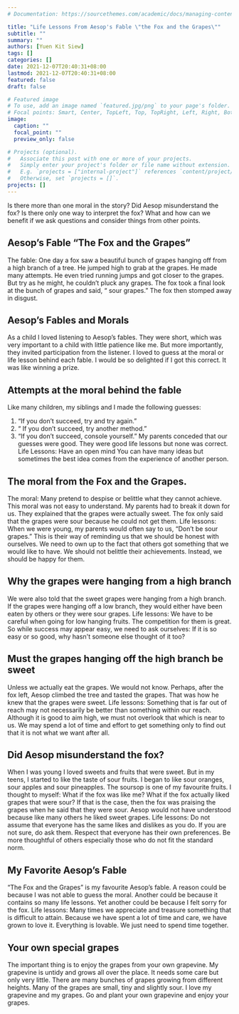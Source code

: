 ```yaml
---
# Documentation: https://sourcethemes.com/academic/docs/managing-content/

title: "Life Lessons From Aesop's Fable \"the Fox and the Grapes\""
subtitle: ""
summary: ""
authors: [Yuen Kit Siew]
tags: []
categories: []
date: 2021-12-07T20:40:31+08:00
lastmod: 2021-12-07T20:40:31+08:00
featured: false
draft: false

# Featured image
# To use, add an image named `featured.jpg/png` to your page's folder.
# Focal points: Smart, Center, TopLeft, Top, TopRight, Left, Right, BottomLeft, Bottom, BottomRight.
image:
  caption: ""
  focal_point: ""
  preview_only: false

# Projects (optional).
#   Associate this post with one or more of your projects.
#   Simply enter your project's folder or file name without extension.
#   E.g. `projects = ["internal-project"]` references `content/project/deep-learning/index.md`.
#   Otherwise, set `projects = []`.
projects: []
---
```

Is there more than one moral in the story? Did Aesop misunderstand the fox? Is there only one way to interpret the fox? What and how can we benefit if we ask questions and consider things from other points.

## Aesop’s Fable “The Fox and the Grapes”
The fable: One day a fox saw a beautiful bunch of grapes hanging off from a high branch of a tree. He jumped high to grab at the grapes. He made many attempts. He even tried running jumps and got closer to the grapes. But try as he might, he couldn’t pluck any grapes. The fox took a final look at the bunch of grapes and said, “ sour grapes.” The fox then stomped away in disgust.

## Aesop’s Fables and Morals
As a child I loved listening to  Aesop’s fables. They were short, which was very important to a child with little patience like me. But more importantly, they invited participation from the listener. I loved to guess at the moral or life lesson behind each fable. I would be so delighted if I got this correct. It was like winning a prize.

## Attempts at the moral behind the fable
Like many children, my siblings and I made the following guesses:
1. “If you don’t succeed, try and try again.”
2. “ If you don’t succeed, try another method.”
3. “If you don’t succeed, console yourself.”
My parents conceded that our guesses were good. They were good life lessons but none was correct. 
Life Lessons: Have an open mind You can have many ideas but sometimes the best idea comes from the experience of another person.

## The moral from the Fox and the Grapes.
The moral: Many pretend to despise or belittle what they cannot achieve.
This moral was not easy to understand. My parents had to break it down for us. They explained that the grapes were actually sweet. The fox only said that the grapes were sour because he could not get them.
Life lessons: When we were young, my parents would often say to us, “Don’t be sour grapes.” This is their way of reminding us that we should be honest with ourselves. We need to own up to the fact that others got something that we would like to have. We should not belittle their achievements. Instead, we should be happy for them.

##  Why the grapes were hanging from a high branch
We were also told that the sweet grapes were hanging from a high branch. If the grapes were hanging off a low branch, they would either have been eaten by others or they were sour grapes.
Life lessons: We have to be careful when going for low hanging fruits. The competition for them is great. So while success may appear easy, we need to ask ourselves: If it is so easy or so good, why hasn't someone else thought of it too?

## Must the grapes hanging off the high branch be sweet
Unless we actually eat the grapes. We would not know. Perhaps, after the fox left, Aesop climbed the tree and tasted the grapes. That was how he knew that the grapes were sweet. 
Life lessons: Something that is far out of reach may not necessarily be better than something within our reach. Although it is good to aim high, we must not overlook that which is near to us. We may spend a lot of time and effort to get something only to find out that it is not what we want after all.

## Did Aesop misunderstand the fox?
When I was young I loved sweets and fruits that were sweet. But in my teens, I started to like the taste of sour fruits. I began to like sour oranges, sour apples and sour pineapples. The soursop is one of my favourite fruits. I thought to myself: What if the fox was like me? What if the fox actually liked grapes that were sour? If that is the case, then the fox was praising the grapes when he said that they were sour. Aesop would not have understood because like many others he liked sweet grapes.
Life lessons: Do not assume that everyone has the same likes and dislikes as you do. If you are not sure, do ask them.  Respect that everyone has their own preferences. Be more thoughtful of others especially those who do not fit the standard norm.

## My Favorite Aesop’s Fable
“The Fox and the Grapes” is my favourite Aesop’s fable. A reason could be because I was not able to guess the moral. Another could be because it contains so many life lessons. Yet another could be because I felt sorry for the fox. 
Life lessons: Many times we appreciate and treasure something that is difficult to attain. Because we have spent a lot of time and care, we have grown to love it. Everything is lovable. We just need to spend time together. 

## Your own special grapes
The important thing is to enjoy the grapes from your own grapevine. My grapevine is untidy and grows all over the place. It needs some care but only very little.  There are many bunches of grapes growing from different heights. Many of the  grapes are small, tiny and slightly sour. I love my grapevine and my grapes. Go and plant your own grapevine and enjoy your grapes.
